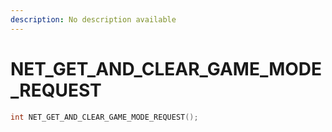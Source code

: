 ```yaml
---
description: No description available 
---
```


# NET_GET_AND_CLEAR_GAME_MODE_REQUEST

```cpp
int NET_GET_AND_CLEAR_GAME_MODE_REQUEST();
```
